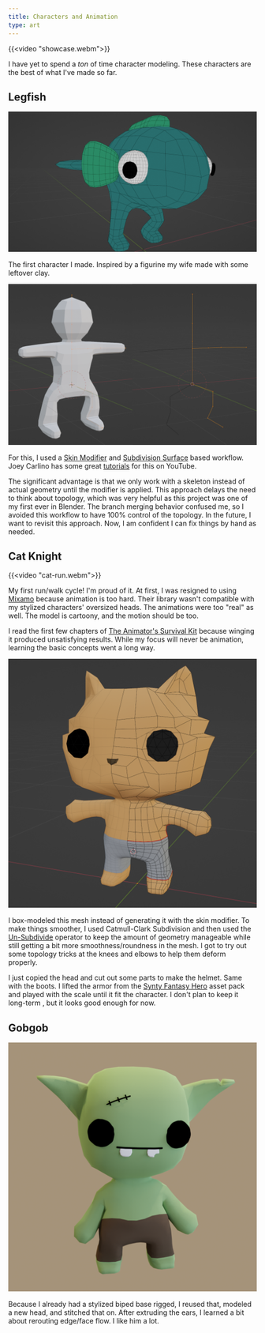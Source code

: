```yaml
---
title: Characters and Animation
type: art
---
```


{{<video "showcase.webm">}}

I have yet to spend a _ton_ of time character modeling. These characters are the
best of what I've made so far.

## Legfish

![legfish wireframe](legfish-wire.png)

The first character I made. Inspired by a figurine my wife made with some
leftover clay.

![skin workflow](skin.png)

For this, I used a [Skin
Modifier](https://docs.blender.org/manual/en/latest/modeling/modifiers/generate/skin.html)
and [Subdivision
Surface](https://docs.blender.org/manual/en/latest/modeling/modifiers/generate/subdivision_surface.html)
based workflow. Joey Carlino has some great
[tutorials](https://www.youtube.com/watch?v=DAAwy_l4jw4&t=2s) for this on
YouTube.

The significant advantage is that we only work with a skeleton instead of actual
geometry until the modifier is applied. This approach delays the need to think
about topology, which was very helpful as this project was one of my first ever
in Blender. The branch merging behavior confused me, so I avoided this workflow
to have 100% control of the topology. In the future, I want to revisit this
approach. Now, I am confident I can fix things by hand as needed.

## Cat Knight

{{<video "cat-run.webm">}}

My first run/walk cycle! I'm proud of it. At first, I was resigned to using
[Mixamo](https://www.mixamo.com/#/) because animation is too hard. Their library
wasn't compatible with my stylized characters' oversized heads. The animations
were too "real" as well. The model is cartoony, and the motion should be too.

I read the first few chapters of [The Animator's Survival
Kit](http://www.theanimatorssurvivalkit.com/) because winging it produced
unsatisfying results. While my focus will never be animation, learning the basic
concepts went a long way.

![cat wireframe](cat-wire.png)

I box-modeled this mesh instead of generating it with the skin modifier. To make
things smoother, I used Catmull-Clark Subdivision and then used the
[Un-Subdivide](https://docs.blender.org/manual/en/latest/modeling/meshes/editing/edge/unsubdivide.html)
operator to keep the amount of geometry manageable while still getting a bit
more smoothness/roundness in the mesh. I got to try out some topology tricks at
the knees and elbows to help them deform properly.

I just copied the head and cut out some parts to make the helmet. Same with the
boots. I lifted the armor from the [Synty Fantasy
Hero](https://syntystore.com/products/polygon-modular-fantasy-hero-characters)
asset pack and played with the scale until it fit the character. I don't plan to
keep it long-term , but it looks good enough for now.

## Gobgob

![gobgob](gobgob.png)

Because I already had a stylized biped base rigged, I reused that, modeled a new
head, and stitched that on. After extruding the ears, I learned a bit about
rerouting edge/face flow. I like him a lot.
